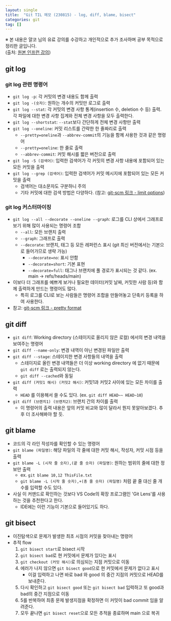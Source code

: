 ```yaml
---
layout: single
title:  "Git TIL 메모 (230815) - log, diff, blame, bisect"
categories: git
tag: []
---
```


※ 본 내용은 얄코 님의 유료 강의를 수강하고 개인적으로 추가 조사하며 공부 목적으로 정리한 글입니다.  
(출처: [원본 인프런 강의](https://www.inflearn.com/course/%EC%A0%9C%EB%8C%80%EB%A1%9C-%ED%8C%8C%EB%8A%94-%EA%B9%83#))  

## git log

### git log 관련 명령어
- `git log -p`: 각 커밋의 변경 내용도 함께 출력
- `git log -(숫자)`: 원하는 개수의 커밋만 로그로 출력
- `git log --stat`: 각 커밋의 변경 사항 통계(insertion 수, deletion 수 등) 출력. 각 파일에 대한 변경 사항 집계와 전체 변경 사항을 모두 출력한다.
- `git log --shortstat`: `--stat`보다 간단하게 전체 변경 사항만 출력
- `git log --oneline`: 커밋 리스트를 간략한 한 줄짜리로 출력
    - `--pretty=oneline`과 `--abbrev-commit`의 기능을 함께 사용한 것과 같은 명령어
    - `--pretty=oneline`: 한 줄로 출력
    - `--abbrev-commit`: 커밋 해시를 짧은 버전으로 출력
- `git log -S (검색어)`:  입력한 검색어가 각 커밋의 변경 사항 내용에 포함되어 있는 모든 커밋을 출력
- `git log --grep (검색어)`: 입력한 검색어가 커밋 메시지에 포함되어 있는 모든 커밋을 출력 
    - 검색어는 대소문자도 구분하니 주의
    - 기타 커밋에 대한 검색 방법은 다양하다. (참고: [git-scm 링크 - limit options](https://git-scm.com/book/ko/v2/Git%EC%9D%98-%EA%B8%B0%EC%B4%88-%EC%BB%A4%EB%B0%8B-%ED%9E%88%EC%8A%A4%ED%86%A0%EB%A6%AC-%EC%A1%B0%ED%9A%8C%ED%95%98%EA%B8%B0#limit_options))

### git log 커스터마이징
- `git log --all --decorate --oneline --graph`: 로그를 CLI 상에서 그래프로 보기 위해 많이 사용되는 명령어 조합
    - `--all`: 모든 브랜치 출력
    - `--graph`: 그래프로 출력
    - `--decorate`: 브랜치, 태그 등 모든 레퍼런스 표시 (git 최신 버전에서는 기본으로 들어가므로 생략 가능)
        - `--decorate=no`: 표시 안함
        - `--decorate=short`: 기본 표현
        - `--decorate=full`: 태그나 브랜치에 풀 경로가 표시되는 것 같다. (ex. main -> refs/heads/main)
- 이보다 더 그래프를 예쁘게 보거나 필요한 데이터(커밋 날짜, 커밋한 사람 등)와 함께 출력하게 만드는 명령어도 많다. 
    - 특히 로그를 CLI로 보는 사람들은 명령어 조합을 만들어놓고 단축키 등록을 하여 사용한다.
- 참고: [git-scm 링크 - pretty format](https://git-scm.com/book/ko/v2/Git%EC%9D%98-%EA%B8%B0%EC%B4%88-%EC%BB%A4%EB%B0%8B-%ED%9E%88%EC%8A%A4%ED%86%A0%EB%A6%AC-%EC%A1%B0%ED%9A%8C%ED%95%98%EA%B8%B0#pretty_format)

## git diff
- `git diff`: Working directory (스테이지로 올리지 않은 로컬) 에서의 변경 내역을 보여주는 명령어
- `git diff --name-only`: 변경 내역이 아닌 변경된 파일만 출력
- `git diff --stage`: 스테이지한 변경 사항들의 내역을 출력
    - 스테이지로 올린 변경 내역들은 더 이상 working directory 에 없기 때문에 `git diff` 로는 출력되지 않는다.
    - `git diff --cached`와 동일
- `git diff (커밋1 해시) (커밋2 해시)`: 커밋1과 커밋2 사이에 있는 모든 차이를 출력
    - `HEAD` 를 이용해서 쓸 수도 있다. (ex. `git diff HEAD~~ HEAD~10`)
- `git diff (브랜치1) (브랜치2)`: 브랜치 간의 차이를 출력 
    - 이 명령어의 출력 내용은 앞의 커밋 비교와 많이 달라서 뭔지 못알아보겠다. 추후 더 조사해봐야 할 듯.

## git blame
- 코드의 각 라인 작성자를 확인할 수 있는 명령어
- `git blame (파일명)`: 해당 파일의 각 줄에 대한 커밋 해시, 작성자, 커밋 시점 등을 출력
- `git blame -L (시작 줄 숫자),(끝 줄 숫자) (파일명)`: 원하는 범위의 줄에 대한 정보만 출력 
    - ex. `git blame 10,12 ThisFile.txt`
    - `git blame -L (시작 줄 숫자),+(총 줄 숫자) (파일명)` 처럼 끝 줄 대신 줄 개수를 입력할 수도 있다.
- 사실 이 커맨드로 확인하는 것보다 VS Code의 확장 프로그램인 'Git Lens'를 사용하는 것을 추천한다고 한다.
    - IDE에는 이런 기능이 기본으로 들어있기도 하다.

## git bisect
- 이진탐색으로 문제가 발생한 최초 시점의 커밋을 찾아내는 명령어
- 추적 flow
    1. `git bisect start`로 bisect 시작
    2. `git bisect bad`로 현 커밋에서 문제가 있다는 표시
    3. `git checkout (커밋 해시)`로 의심되는 지점 커밋으로 이동
    4. 에러가 나지 않으면 `git bisect good`으로 현 커밋에서 문제가 없다고 표시
        - 이걸 입력하고 나면 바로 bad 와 good 의 중간 지점의 커밋으로 HEAD를 보내준다.
    5. 다시 확인하고 `git bisect good` 또는 `git bisect bad` 입력하고 또 good과 bad의 중간 지점으로 이동
    6. 5를 반복하여 최종 문제 발생지점을 확정하면 이 커밋이 bad commit 임을 알려준다.
    7. 모두 끝나면 `git bisect reset`으로 모든 추적을 종료하며 main 으로 복귀
